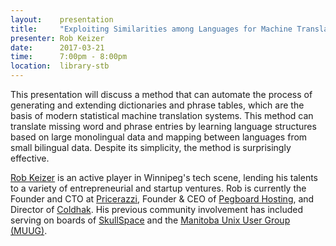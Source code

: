 ```yaml
---
layout:    presentation
title:     "Exploiting Similarities among Languages for Machine Translation"
presenter: Rob Keizer
date:      2017-03-21
time:      7:00pm - 8:00pm
location:  library-stb
---
```


This presentation will discuss a method that can automate the process of generating and extending dictionaries and phrase tables, which are the basis of modern statistical machine translation systems. This method can translate missing word and phrase entries by learning language structures based on large monolingual data and mapping between languages from small bilingual data. Despite its simplicity, the method is surprisingly effective.

[Rob Keizer](https://twitter.com/robertkeizer_) is an active player in Winnipeg's tech scene, lending his talents to a variety of entrepreneurial and startup ventures. Rob is currently the Founder and CTO at [Pricerazzi](https://www.pricerazzi.com/), Founder & CEO of [Pegboard Hosting](https://pegboardhosting.ca/), and Director of [Coldhak](https://coldhak.ca/coldkernel/). His previous community involvement has included serving on boards of [SkullSpace](http://skullspace.ca/) and the [Manitoba Unix User Group (MUUG)](https://muug.ca/).
